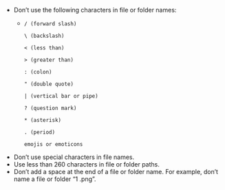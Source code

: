 - Don’t use the following characters in file or folder names:
	- ```
	  / (forward slash)
	  
	  \ (backslash)
	  
	  < (less than)
	  
	  > (greater than)
	  
	  : (colon)
	  
	  " (double quote)
	  
	  | (vertical bar or pipe)
	  
	  ? (question mark)
	  
	  * (asterisk)
	  
	  . (period)
	  
	  emojis or emoticons
	  ```
- Don’t use special characters in file names.
- Use less than 260 characters in file or folder paths.
- Don’t add a space at the end of a file or folder name. 
  For example, don’t name a file or folder “1  .png”.